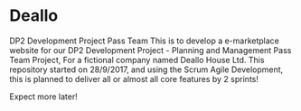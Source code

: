 # Deallo
DP2 Development Project Pass Team
This is to develop a e-marketplace website for our DP2 Development Project - Planning and Management Pass Team Project,
For a fictional company named Deallo House Ltd. This repository started on 28/9/2017, and using the Scrum Agile Development,
this is planned to deliver all or almost all core features by 2 sprints!

Expect more later!

